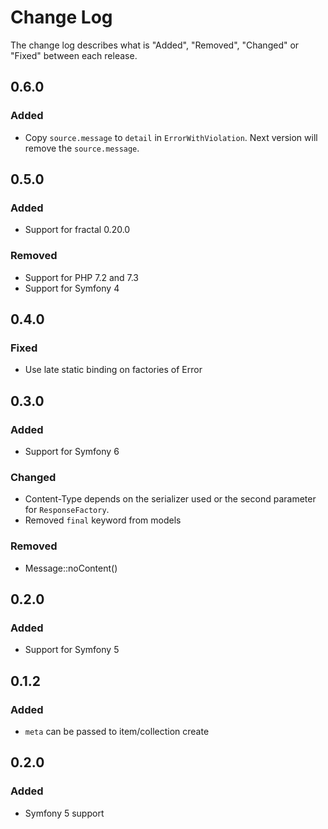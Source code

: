 # Change Log

The change log describes what is "Added", "Removed", "Changed" or "Fixed" between each release.

## 0.6.0

### Added

- Copy `source.message` to `detail` in `ErrorWithViolation`. Next version will remove the `source.message`.

## 0.5.0

### Added

- Support for fractal 0.20.0

### Removed

- Support for PHP 7.2 and 7.3
- Support for Symfony 4

## 0.4.0

### Fixed

- Use late static binding on factories of Error

## 0.3.0

### Added

- Support for Symfony 6

### Changed

- Content-Type depends on the serializer used or the second parameter for `ResponseFactory`.
- Removed `final` keyword from models

### Removed

- Message::noContent()

## 0.2.0

### Added

- Support for Symfony 5

## 0.1.2

### Added

- `meta` can be passed to item/collection create
## 0.2.0

### Added

- Symfony 5 support
